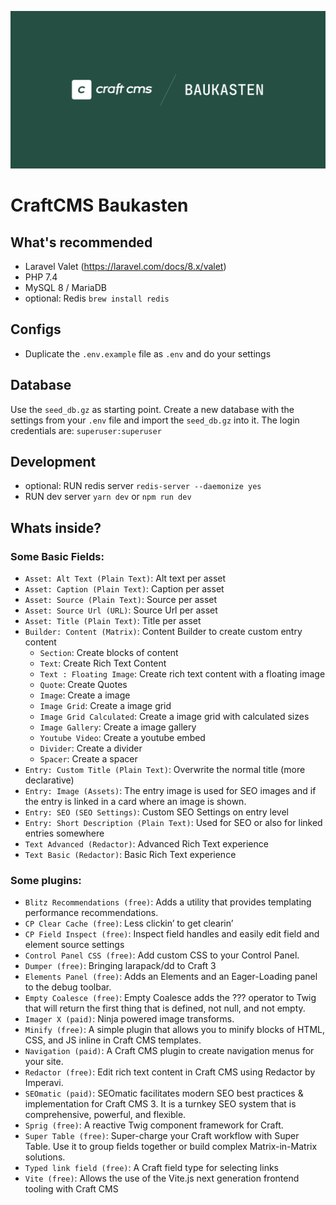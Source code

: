 ![Image CraftCMS Baukasten](CraftCMS-Baukasten.png)

# CraftCMS Baukasten

## What's recommended
- Laravel Valet (https://laravel.com/docs/8.x/valet)
- PHP 7.4
- MySQL 8 / MariaDB
- optional: Redis `brew install redis`

## Configs
- Duplicate the `.env.example` file as `.env` and do your settings

## Database
Use the `seed_db.gz` as starting point. Create a new database with the settings from your `.env` file and import the `seed_db.gz` into it. The login credentials are: `superuser:superuser`

## Development
- optional: RUN redis server `redis-server --daemonize yes`
- RUN dev server `yarn dev` or `npm run dev`


## Whats inside?
### Some Basic Fields:
  - `Asset: Alt Text (Plain Text)`: Alt text per asset
  - `Asset: Caption (Plain Text)`: Caption per asset
  - `Asset: Source (Plain Text)`: Source per asset
  - `Asset: Source Url (URL)`: Source Url per asset
  - `Asset: Title (Plain Text)`: Title per asset
  - `Builder: Content (Matrix)`: Content Builder to create custom entry content
    - `Section`: Create blocks of content
    - `Text`: Create Rich Text Content
    - `Text : Floating Image`: Create rich text content with a floating image
    - `Quote`: Create Quotes
    - `Image`: Create a image
    - `Image Grid`: Create a image grid
    - `Image Grid Calculated`: Create a image grid with calculated sizes
    - `Image Gallery`: Create a image gallery
    - `Youtube Video`: Create a youtube embed
    - `Divider`: Create a divider
    - `Spacer`: Create a spacer
  - `Entry: Custom Title (Plain Text)`: Overwrite the normal title (more declarative)
  - `Entry: Image (Assets)`: The entry image is used for SEO images and if the entry is linked in a card where an image is shown. 
  - `Entry: SEO (SEO Settings)`: Custom SEO Settings on entry level
  - `Entry: Short Description (Plain Text)`: Used for SEO or also for linked entries somewhere
  - `Text Advanced (Redactor)`: Advanced Rich Text experience
  - `Text Basic (Redactor)`: Basic Rich Text experience


### Some plugins:
  - `Blitz Recommendations (free)`: Adds a utility that provides templating performance recommendations.
  - `CP Clear Cache (free)`: Less clickin’ to get clearin’
  - `CP Field Inspect (free)`: Inspect field handles and easily edit field and element source settings
  - `Control Panel CSS (free)`: Add custom CSS to your Control Panel. 
  - `Dumper (free)`: Bringing larapack/dd to Craft 3
  - `Elements Panel (free)`: Adds an Elements and an Eager-Loading panel to the debug toolbar.
  - `Empty Coalesce (free)`: Empty Coalesce adds the ??? operator to Twig that will return the first thing that is defined, not null, and not empty.
  - `Imager X (paid)`: Ninja powered image transforms.
  - `Minify (free)`: A simple plugin that allows you to minify blocks of HTML, CSS, and JS inline in Craft CMS templates.
  - `Navigation (paid)`: A Craft CMS plugin to create navigation menus for your site.
  - `Redactor (free)`: Edit rich text content in Craft CMS using Redactor by Imperavi.
  - `SEOmatic (paid)`: SEOmatic facilitates modern SEO best practices & implementation for Craft CMS 3. It is a turnkey SEO system that is comprehensive, powerful, and flexible.
  - `Sprig (free)`: A reactive Twig component framework for Craft.
  - `Super Table (free)`: Super-charge your Craft workflow with Super Table. Use it to group fields together or build complex Matrix-in-Matrix solutions.
  - `Typed link field (free)`: A Craft field type for selecting links
  - `Vite (free)`: Allows the use of the Vite.js next generation frontend tooling with Craft CMS
